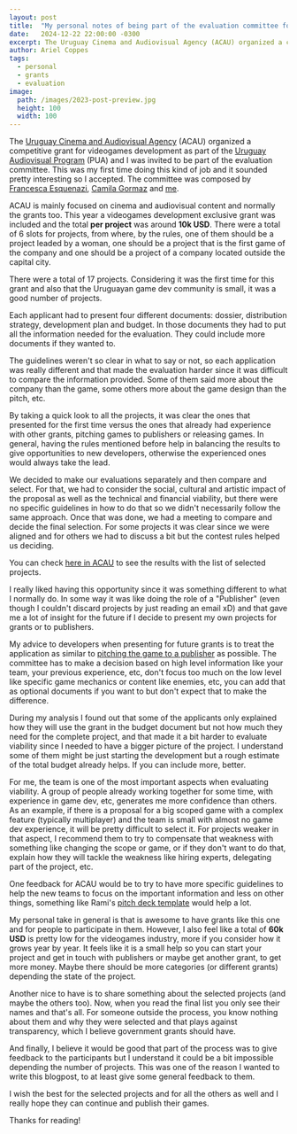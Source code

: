 ```yaml
---
layout: post
title:  "My personal notes of being part of the evaluation committee for a Uruguayan public competitive grant"
date:   2024-12-22 22:00:00 -0300
excerpt: The Uruguay Cinema and Audiovisual Agency (ACAU) organized a competitive grant for videogames development as part of the Uruguay Audiovisual Program (PUA) and I was invited to be part of the evaluation committee. Here are my personal notes.
author: Ariel Coppes
tags:
  - personal
  - grants
  - evaluation
image:
  path: /images/2023-post-preview.jpg
  height: 100
  width: 100
---
```


The [Uruguay Cinema and Audiovisual Agency](https://www.acau.gub.uy) (ACAU) organized a competitive grant for videogames development as part of the [Uruguay Audiovisual Program](https://www.gub.uy/ministerio-industria-energia-mineria/programa-uruguay-audiovisual) (PUA) and I was invited to be part of the evaluation committee. This was my first time doing this kind of job and it sounded pretty interesting so I accepted. The committee was composed by [Francesca Esquenazi](https://www.linkedin.com/in/francesca-esquenazi/), [Camila Gormaz](https://bsky.app/profile/burasto.bsky.social) and [me](https://arielcoppes.dev).

ACAU is mainly focused on cinema and audiovisual content and normally the grants too. This year a videogames development exclusive grant was included and the total **per project** was around **10k USD**. There were a total of 6 slots for projects, from where, by the rules, one of them should be a project leaded by a woman, one should be a project that is the first game of the company and one should be a project of a company located outside the capital city.

There were a total of 17 projects. Considering it was the first time for this grant and also that the Uruguayan game dev community is small, it was a good number of projects. 

Each applicant had to present four different documents: dossier, distribution strategy, development plan and budget. In those documents they had to put all the information needed for the evaluation. They could include more documents if they wanted to. 

The guidelines weren't so clear in what to say or not, so each application was really different and that made the evaluation harder since it was difficult to compare the information provided. Some of them said more about the company than the game, some others more about the game design than the pitch, etc. 

By taking a quick look to all the projects, it was clear the ones that presented for the first time versus the ones that already had experience with other grants, pitching games to publishers or releasing games. In general, having the rules mentioned before help in balancing the results to give opportunities to new developers, otherwise the experienced ones would always take the lead.

We decided to make our evaluations separately and then compare and select. For that, we had to consider the social, cultural and artistic impact of the proposal as well as the technical and financial viability, but there were no specific guidelines in how to do that so we didn't necessarily follow the same approach. Once that was done, we had a meeting to compare and decide the final selection. For some projects it was clear since we were aligned and for others we had to discuss a bit but the contest rules helped us deciding.

You can check [here in ACAU](https://www.acau.gub.uy/innovaportal/v/353/1/acau/ya-estan-disponibles-los-resultados-de-la-convocatoria-para-desarrollo-de-videojuegos-2024.html) to see the results with the list of selected projects.

I really liked having this opportunity since it was something different to what I normally do. In some way it was like doing the role of a "Publisher" (even though I couldn't discard projects by just reading an email xD) and that gave me a lot of insight for the future if I decide to present my own projects for grants or to publishers.

My advice to developers when presenting for future grants is to treat the application as similar to [pitching the game to a publisher](https://ltpf.ramiismail.com/pitching-in/) as possible. The committee has to make a decision based on high level information like your team, your previous experience, etc, don't focus too much on the low level like specific game mechanics or content like enemies, etc, you can add that as optional documents if you want to but don't expect that to make the difference. 

During my analysis I found out that some of the applicants only explained how they will use the grant in the budget document but not how much they need for the complete project, and that made it a bit harder to evaluate viability since I needed to have a bigger picture of the project. I understand some of them might be just starting the development but a rough estimate of the total budget already helps. If you can include more, better.

For me, the team is one of the most important aspects when evaluating viability. A group of people already working together for some time, with experience in game dev, etc, generates me more confidence than others. As an example, if there is a proposal for a big scoped game with a complex feature (typically multiplayer) and the team is small with almost no game dev experience, it will be pretty difficult to select it. For projects weaker in that aspect, I recommend them to try to compensate that weakness with something like changing the scope or game, or if they don't want to do that, explain how they will tackle the weakness like hiring experts, delegating part of the project, etc.

One feedback for ACAU would be to try to have more specific guidelines to help the new teams to focus on the important information and less on other things, something like Rami's [pitch deck template](https://ltpf.ramiismail.com/pitch-template/) would help a lot.

My personal take in general is that is awesome to have grants like this one and for people to participate in them. However, I also feel like a total of **60k USD** is pretty low for the videogames industry, more if you consider how it grows year by year. It feels like it is a small help so you can start your project and get in touch with publishers or maybe get another grant, to get more money. Maybe there should be more categories (or different grants) depending the state of the project.

Another nice to have is to share something about the selected projects (and maybe the others too). Now, when you read the final list you only see their names and that's all. For someone outside the process, you know nothing about them and why they were selected and that plays against transparency, which I believe government grants should have.

And finally, I believe it would be good that part of the process was to give feedback to the participants but I understand it could be a bit impossible depending the number of projects. This was one of the reason I wanted to write this blogpost, to at least give some general feedback to them.

I wish the best for the selected projects and for all the others as well and I really hope they can continue and publish their games.

Thanks for reading!